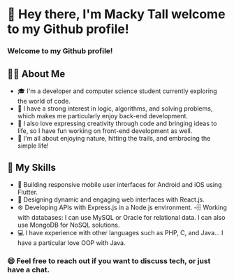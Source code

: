 # 👋 Hey there, I'm Macky Tall welcome to my Github profile!

### Welcome to my Github profile!

## 👨‍💻 About Me
- 🎓 I'm a developer and computer science student currently exploring the world of code. 
- 🤖 I have a strong interest in logic, algorithms, and solving problems, which makes me particularly enjoy back-end development. 
- 🎨 I also love expressing creativity through code and bringing ideas to life, so I have fun working on front-end development as well.
- 🌿 I'm all about enjoying nature, hitting the trails, and embracing the simple life!

## 🚀 My Skills
- 📱 Building responsive mobile user interfaces for Android and iOS using Flutter.
- 🎨 Designing dynamic and engaging web interfaces with React.js.
- ⚙️ Developing APIs with Express.js in a Node.js environment.
-🗄️ Working with databases: I can use MySQL or Oracle for relational data. I can also use MongoDB for NoSQL solutions.
- 💻 I have experience with other languages such as PHP, C, and Java... I have a particular love OOP with Java.
  

###  😄 Feel free to reach out if you want to discuss tech, or just have a chat.

<!--
- 🔭 I’m currently working on ...
- 🌱 I’m currently learning ...
- 👯 I’m looking to collaborate on ...
- 🤔 I’m looking for help with ...
- 💬 Ask me about ...
- 📫 How to reach me: ...
- 😄 Pronouns: ...
- ⚡ Fun fact: ...
-->
